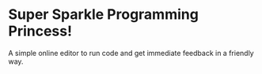 # Super Sparkle Programming Princess!

A simple online editor to run code and get immediate feedback in a friendly way.
